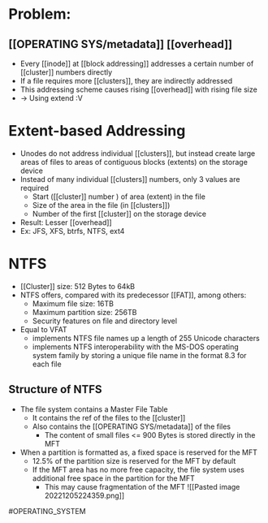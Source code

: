 # Problem:
## [[OPERATING SYS/metadata]] [[overhead]]
* Every [[inode]] at [[block addressing]] addresses a certain number of [[cluster]] numbers directly
* If a file requires more [[clusters]], they are indirectly addressed
* This addressing scheme causes rising [[overhead]] with rising file size
* -> Using extend :V
# Extent-based Addressing
* Unodes do not address individual [[clusters]], but instead create large areas of files to areas of contiguous blocks (extents) on the storage device
* Instead of many individual [[clusters]] numbers, only 3 values are required
	* Start ([[cluster]] number ) of area (extent) in the file
	* Size of the area in the file (in [[clusters]])
	* Number of the first [[cluster]] on the storage device
* Result: Lesser [[overhead]]
* Ex: JFS, XFS, btrfs, NTFS, ext4
# NTFS
* [[Cluster]] size: 512 Bytes to 64kB
* NTFS offers, compared with its predecessor [[FAT]], among others:
	* Maximum file size: 16TB
	* Maximum partition size: 256TB
	* Security features on file and directory level
* Equal to VFAT
	* implements NTFS file names up a length of 255 Unicode characters
	* implements NTFS interoperability with the MS-DOS operating system family by storing a unique file name in the format 8.3 for each file
## Structure of NTFS
* The file system contains a Master File Table
	* It contains the ref of the files to the [[cluster]]
	* Also contains the [[OPERATING SYS/metadata]] of the files
		* The content of small files <= 900 Bytes is stored directly in the MFT
* When a partition is formatted as, a fixed space is reserved for the MFT
	* 12.5% of the partition size is reserved for the MFT by default
	* If the MFT area has no more free capacity, the file system uses additional free space in the partition for the MFT
		* This may cause fragmentation of the MFT
![[Pasted image 20221205224359.png]]


#OPERATING_SYSTEM 